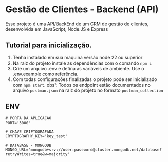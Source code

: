# Gestão de Clientes - Backend (API)
Esse projeto é uma API/BackEnd de um CRM de gestão de clientes, desenvolvida em JavaScript, Node.JS e Express

## Tutorial para inicialização.
1. Tenha instalado em sua maquina versão node 22 ou superior
2. Na raiz do projeto instale as dependências com o comando `npm i`
3. Crie um arquivo .env e defina as variáveis de ambiente. Use o .env.example como referência.
4. Com todas configurações finalizadas o projeto pode ser inicializado com `npm start`.
obs¹: Todos os endpoint estão documentados no arquivo `postman.json` na raiz do projeto no formato `postman_collection`

## ENV
```
# PORTA DA APLICAÇÃO
PORT='3000'

# CHAVE CRIPTOGRAFADA
CRYPTOGRAPHY_KEY='key_test'

# DATABASE - MONGODB
MONGO_URL='mongodb+srv://user:password@cluster.mongodb.net/database?retryWrites=true&w=majority'
```